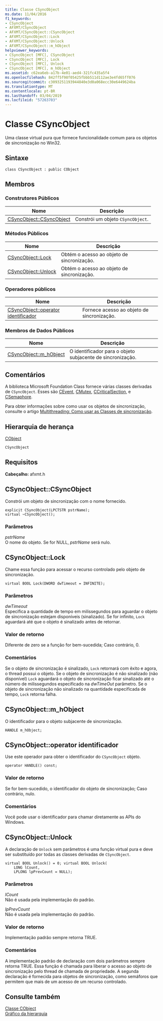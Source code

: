 ```yaml
---
title: Classe CSyncObject
ms.date: 11/04/2016
f1_keywords:
- CSyncObject
- AFXMT/CSyncObject
- AFXMT/CSyncObject::CSyncObject
- AFXMT/CSyncObject::Lock
- AFXMT/CSyncObject::Unlock
- AFXMT/CSyncObject::m_hObject
helpviewer_keywords:
- CSyncObject [MFC], CSyncObject
- CSyncObject [MFC], Lock
- CSyncObject [MFC], Unlock
- CSyncObject [MFC], m_hObject
ms.assetid: c62ea6eb-a17b-4e01-aed4-321fc435a5f4
ms.openlocfilehash: 842ff5f98f05425fbbb511d112ae3e4fd65ff076
ms.sourcegitcommit: c3093251193944840e3d0a068ecc30e6449624ba
ms.translationtype: MT
ms.contentlocale: pt-BR
ms.lasthandoff: 03/04/2019
ms.locfileid: "57263703"
---
```

# <a name="csyncobject-class"></a>Classe CSyncObject

Uma classe virtual pura que fornece funcionalidade comum para os objetos de sincronização no Win32.

## <a name="syntax"></a>Sintaxe

```
class CSyncObject : public CObject
```

## <a name="members"></a>Membros

### <a name="public-constructors"></a>Construtores Públicos

|Nome|Descrição|
|----------|-----------------|
|[CSyncObject::CSyncObject](#csyncobject)|Constrói um objeto `CSyncObject`.|

### <a name="public-methods"></a>Métodos Públicos

|Nome|Descrição|
|----------|-----------------|
|[CSyncObject::Lock](#lock)|Obtém o acesso ao objeto de sincronização.|
|[CSyncObject::Unlock](#unlock)|Obtém o acesso ao objeto de sincronização.|

### <a name="public-operators"></a>Operadores públicos

|Nome|Descrição|
|----------|-----------------|
|[CSyncObject::operator identificador](#operator_handle)|Fornece acesso ao objeto de sincronização.|

### <a name="public-data-members"></a>Membros de Dados Públicos

|Nome|Descrição|
|----------|-----------------|
|[CSyncObject::m_hObject](#m_hobject)|O identificador para o objeto subjacente de sincronização.|

## <a name="remarks"></a>Comentários

A biblioteca Microsoft Foundation Class fornece várias classes derivadas de `CSyncObject`. Esses são [CEvent](../../mfc/reference/cevent-class.md), [CMutex](../../mfc/reference/cmutex-class.md), [CCriticalSection](../../mfc/reference/ccriticalsection-class.md), e [CSemaphore](../../mfc/reference/csemaphore-class.md).

Para obter informações sobre como usar os objetos de sincronização, consulte o artigo [Multithreading: Como usar as Classes de sincronização](../../parallel/multithreading-how-to-use-the-synchronization-classes.md).

## <a name="inheritance-hierarchy"></a>Hierarquia de herança

[CObject](../../mfc/reference/cobject-class.md)

`CSyncObject`

## <a name="requirements"></a>Requisitos

**Cabeçalho:** afxmt.h

##  <a name="csyncobject"></a>  CSyncObject::CSyncObject

Constrói um objeto de sincronização com o nome fornecido.

```
explicit CSyncObject(LPCTSTR pstrName);
virtual ~CSyncObject();
```

### <a name="parameters"></a>Parâmetros

*pstrName*<br/>
O nome do objeto. Se for NULL, *pstrName* será nulo.

##  <a name="lock"></a>  CSyncObject::Lock

Chame essa função para acessar o recurso controlado pelo objeto de sincronização.

```
virtual BOOL Lock(DWORD dwTimeout = INFINITE);
```

### <a name="parameters"></a>Parâmetros

*dwTimeout*<br/>
Especifica a quantidade de tempo em milissegundos para aguardar o objeto de sincronização estejam disponíveis (sinalizado). Se for infinito, `Lock` aguardará até que o objeto é sinalizado antes de retornar.

### <a name="return-value"></a>Valor de retorno

Diferente de zero se a função for bem-sucedida; Caso contrário, 0.

### <a name="remarks"></a>Comentários

Se o objeto de sincronização é sinalizado, `Lock` retornará com êxito e agora, o thread possui o objeto. Se o objeto de sincronização é não sinalizado (não disponível) `Lock` aguardará o objeto de sincronização ficar sinalizado até o número de milissegundos especificado na *dwTimeOut* parâmetro. Se o objeto de sincronização não sinalizado na quantidade especificada de tempo, `Lock` retorna falha.

##  <a name="m_hobject"></a>  CSyncObject::m_hObject

O identificador para o objeto subjacente de sincronização.

```
HANDLE m_hObject;
```

##  <a name="operator_handle"></a>  CSyncObject::operator identificador

Use este operador para obter o identificador do `CSyncObject` objeto.

```
operator HANDLE() const;
```

### <a name="return-value"></a>Valor de retorno

Se for bem-sucedido, o identificador do objeto de sincronização; Caso contrário, nulo.

### <a name="remarks"></a>Comentários

Você pode usar o identificador para chamar diretamente as APIs do Windows.

##  <a name="unlock"></a>  CSyncObject::Unlock

A declaração de `Unlock` sem parâmetros é uma função virtual pura e deve ser substituído por todas as classes derivadas de `CSyncObject`.

```
virtual BOOL Unlock() = 0; virtual BOOL Unlock(
    LONG lCount,
    LPLONG lpPrevCount = NULL);
```

### <a name="parameters"></a>Parâmetros

*lCount*<br/>
Não é usada pela implementação do padrão.

*lpPrevCount*<br/>
Não é usada pela implementação do padrão.

### <a name="return-value"></a>Valor de retorno

Implementação padrão sempre retorna TRUE.

### <a name="remarks"></a>Comentários

A implementação padrão de declaração com dois parâmetros sempre retorna TRUE. Essa função é chamada para liberar o acesso ao objeto de sincronização pelo thread de chamada de propriedade. A segunda declaração é fornecida para objetos de sincronização, como semáforos que permitem que mais de um acesso de um recurso controlado.

## <a name="see-also"></a>Consulte também

[Classe CObject](../../mfc/reference/cobject-class.md)<br/>
[Gráfico da hierarquia](../../mfc/hierarchy-chart.md)
